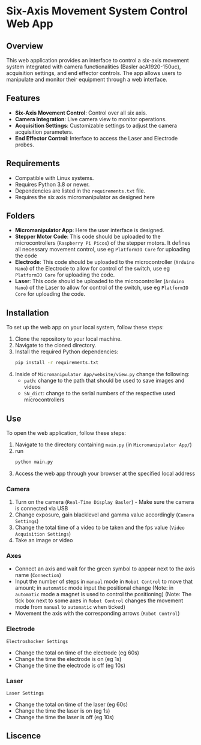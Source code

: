 # Six-Axis Movement System Control Web App

## Overview
This web application provides an interface to control a six-axis movement system integrated with camera functionalities (Basler acA1920-150uc), acquisition settings, and end effector controls. The app allows users to manipulate and monitor their equipment through a web interface.

## Features
- **Six-Axis Movement Control**: Control over all six axis.
- **Camera Integration**: Live camera view to monitor operations.
- **Acquisition Settings**: Customizable settings to adjust the camera acquisition parameters.
- **End Effector Control**: Interface to access the Laser and Electrode probes.

## Requirements
- Compatible with Linux systems.
- Requires Python 3.8 or newer.
- Dependencies are listed in the `requirements.txt` file.
- Requires the six axis micromanipulator as designed here

## Folders
- **Micromanipulator App**: Here the user interface is designed.
- **Stepper Motor Code**: This code should be uploaded to the microcontrollers (`Raspberry Pi Picos`) of the stepper motors. It defines all necessary movement control, use eg `PlatformIO Core` for uploading the code
- **Electrode**: This code should be uploaded to the microcontroller (`Arduino Nano`) of the Electrode to allow for control of the switch, use eg `PlatformIO Core` for uploading the code.
- **Laser**: This code should be uploaded to the microcontroller (`Arduino Nano`) of the Laser to allow for control of the switch, use eg `PlatformIO Core` for uploading the code.

## Installation
To set up the web app on your local system, follow these steps:
1. Clone the repository to your local machine.
2. Navigate to the cloned directory.
3. Install the required Python dependencies:
   ```bash
   pip install -r requirements.txt
4. Inside of `Micromanipulator App/website/view.py` change the following:
   - `path`: change to the path that should be used to save images and videos
   - `SN_dict`: change to the serial numbers of the respective used microcontrollers

## Use
To open the web application, follow these steps:
1. Navigate to the directory containing `main.py` (in `Micromanipulator App/`)
2. run
    ```bash
   python main.py
4. Access the web app through your browser at the specified local address

### Camera
1. Turn on the camera (`Real-Time Display Basler`) -  Make sure the camera is connected via USB
2. Change exposure, gain blacklevel and gamma value accordingly (`Camera Settings`)
3. Change the total time of a video to be taken and the fps value (`Video Acquisition Settings`)
4. Take an image or video

### Axes
- Connect an axis and wait for the green symbol to appear next to the axis name (`Connection`)
- Input the number of steps in `manual` mode in `Robot Control` to move that amount; in `automatic` mode input the positional change
    (Note: in `automatic` mode a magnet is used to control the positioning)
    (Note: The tick box next to some axes in `Robot Control` changes the movement mode from `manual` to `automatic` when ticked)
- Movement the axis with the corresponding arrows (`Robot Control`)
  
### Electrode 
`Electroshocker Settings`
- Change the total on time of the electrode (eg 60s)
- Change the time the electrode is on (eg 1s)
- Change the time the electrode is off (eg 10s)

### Laser
`Laser Settings`
- Change the total on time of the laser (eg 60s)
- Change the time the laser is on (eg 1s)
- Change the time the laser is off (eg 10s)

## Liscence

